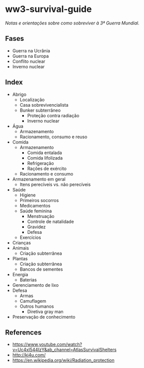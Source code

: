 # ww3-survival-guide

*Notas e orientações sobre como sobreviver à 3ª Guerra Mundial.*


## Fases

- Guerra na Ucrânia
- Guerra na Europa
- Conflito nuclear
- Inverno nuclear


## Index

- Abrigo
    - Localização
    - Casa sobrevivencialista
    - Bunker subterrâneo
        - Proteção contra radiação
        - Inverno nuclear
- Água
    - Armazenamento
    - Racionamento, consumo e reuso
- Comida
    - Armazenamento
        - Comida entalada
        - Comida lifolizada
        - Refrigeração
        - Rações de exército
    - Racionamento e consumo
- Armazenamento em geral
    - Itens perecíveis vs. não perecíveis
- Saúde
    - Higiene
    - Primeiros socorros
    - Medicamentos
    - Saúde feminina
        - Menstruação
        - Controle de natalidade
        - Gravidez
        - Defesa
    - Exercícios
- Crianças
- Animais
    - Criação subterrânea
- Plantas
    - Criação subterrânea
    - Bancos de sementes
- Energia
    - Baterias
- Gerenciamento de lixo
- Defesa
    - Armas
    - Camuflagem
    - Outros humanos
        - Diretiva gray man
- Preservação de conhecimento


## References

- https://www.youtube.com/watch?v=Uc4xI544IzY&ab_channel=AtlasSurvivalShelters
- http://ki4u.com/
- https://en.wikipedia.org/wiki/Radiation_protection
